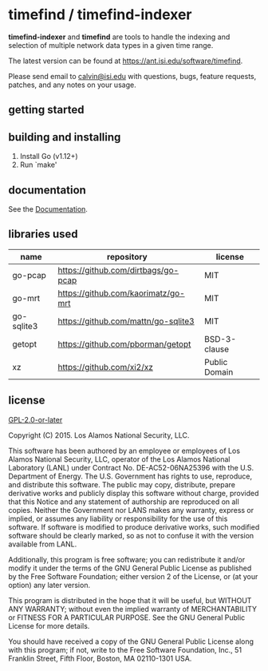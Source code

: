 # timefind / timefind-indexer

**timefind-indexer** and **timefind** are tools to handle the indexing and
selection of multiple network data types in a given time range.

The latest version can be found at <https://ant.isi.edu/software/timefind>.

Please send email to <calvin@isi.edu> with questions, bugs, feature
requests, patches, and any notes on your usage.

## getting started

## building and installing

1. Install Go (v1.12+)
2. Run `make'

## documentation

See the [Documentation](./docs).

## libraries used

| name       | repository                          | license       |
| ---        | ---                                 | ---           |
| go-pcap    | https://github.com/dirtbags/go-pcap | MIT           |
| go-mrt     | https://github.com/kaorimatz/go-mrt | MIT           |
| go-sqlite3 | https://github.com/mattn/go-sqlite3 | MIT           |
| getopt     | https://github.com/pborman/getopt   | BSD-3-clause  |
| xz         | https://github.com/xi2/xz           | Public Domain |

## license

[GPL-2.0-or-later](./LICENSE)

Copyright (C) 2015. Los Alamos National Security, LLC.

This software has been authored by an employee or employees of Los
Alamos National Security, LLC, operator of the Los Alamos National
Laboratory (LANL) under Contract No. DE-AC52-06NA25396 with the U.S.
Department of Energy.  The U.S. Government has rights to use, reproduce,
and distribute this software.  The public may copy, distribute, prepare
derivative works and publicly display this software without charge,
provided that this Notice and any statement of authorship are reproduced
on all copies.  Neither the Government nor LANS makes any warranty,
express or implied, or assumes any liability or responsibility for the
use of this software.  If software is modified to produce derivative
works, such modified software should be clearly marked, so as not to
confuse it with the version available from LANL.

Additionally, this program is free software; you can redistribute it
and/or modify it under the terms of the GNU General Public License as
published by the Free Software Foundation; either version 2 of the
License, or (at your option) any later version.

This program is distributed in the hope that it will be useful,
but WITHOUT ANY WARRANTY; without even the implied warranty of
MERCHANTABILITY or FITNESS FOR A PARTICULAR PURPOSE.  See the
GNU General Public License for more details.

You should have received a copy of the GNU General Public License along
with this program; if not, write to the Free Software Foundation, Inc.,
51 Franklin Street, Fifth Floor, Boston, MA 02110-1301 USA.
